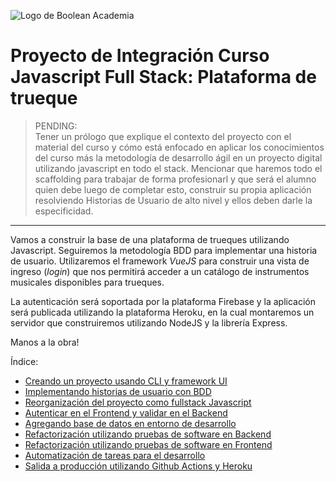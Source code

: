![Logo de Boolean Academia](https://res.cloudinary.com/boolean-spa/image/upload/v1591158800/logo_vayedu.svg)

# Proyecto de Integración Curso Javascript Full Stack: Plataforma de trueque

> PENDING:  
Tener un prólogo que explique el contexto del proyecto con el material del curso y cómo está enfocado en aplicar los conocimientos del curso más la metodología de desarrollo ágil en un proyecto digital utilizando javascript en todo el stack.
Mencionar que haremos todo el scaffolding para trabajar de forma profesionarl y que será el alumno quien debe luego de completar esto, construir su propia aplicación resolviendo Historias de Usuario de alto nivel y ellos deben darle la especificidad.

---

Vamos a construir la base de una plataforma de trueques utilizando Javascript. Seguiremos la metodología BDD para implementar una historia de usuario. Utilizaremos el framework *VueJS* para construir una vista de ingreso (*login*) que nos permitirá acceder a un catálogo de instrumentos musicales disponibles para trueques.

La autenticación será soportada por la plataforma Firebase y la aplicación será publicada utilizando la plataforma Heroku, en la cual montaremos un servidor que construiremos utilizando NodeJS y la librería Express.

Manos a la obra!

Índice:
  - [Creando un proyecto usando CLI y framework UI](docs/01-vue-cli-install.md)
  - [Implementando historias de usuario con BDD](docs/02-bdd-with-cypress.md)
  - [Reorganización del proyecto como fullstack Javascript](docs/03-monorepo-backend.md)
  - [Autenticar en el Frontend y validar en el Backend](docs/04-firebase-sdk-backend.md)
  - [Agregando base de datos en entorno de desarrollo](docs/05-database-sequelize.md)
  - [Refactorización utilizando pruebas de software en Backend](docs/06-testing-backend.md)
  - [Refactorización utilizando pruebas de software en Frontend](docs/07-testing-frontend.md)
  - [Automatización de tareas para el desarrollo](docs/08-development-workflow-husky.md)
  - [Salida a producción utilizando Github Actions y Heroku](docs/09-deployment-postgres.md)
  
